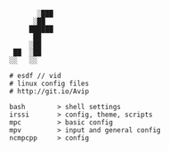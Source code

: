 
	       ░███
	      ░██   
	     ██████   
	      ██   
	     ░██   
	 ██  ░██   
	░░   ░░

	# esdf // vid
	# linux config files
	# http://git.io/Avip

	bash		> shell settings
	irssi		> config, theme, scripts
	mpc			> basic config
	mpv			> input and general config
	ncmpcpp		> config
